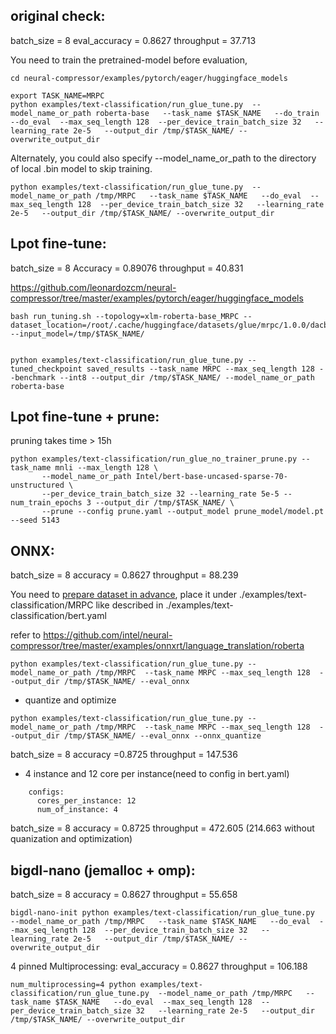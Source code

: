 ## original check:
batch_size = 8
eval_accuracy = 0.8627
throughput = 37.713

You need to train the pretrained-model before evaluation,
```
cd neural-compressor/examples/pytorch/eager/huggingface_models

export TASK_NAME=MRPC
python examples/text-classification/run_glue_tune.py  --model_name_or_path roberta-base   --task_name $TASK_NAME   --do_train  --do_eval  --max_seq_length 128  --per_device_train_batch_size 32   --learning_rate 2e-5   --output_dir /tmp/$TASK_NAME/ --overwrite_output_dir

```
Alternately, you could also specify --model_name_or_path to the directory of local .bin model to skip training.
```
python examples/text-classification/run_glue_tune.py  --model_name_or_path /tmp/MRPC   --task_name $TASK_NAME   --do_eval  --max_seq_length 128  --per_device_train_batch_size 32   --learning_rate 2e-5   --output_dir /tmp/$TASK_NAME/ --overwrite_output_dir
```



## Lpot fine-tune:
batch_size = 8
Accuracy = 0.89076
throughput = 40.831

https://github.com/leonardozcm/neural-compressor/tree/master/examples/pytorch/eager/huggingface_models

```
bash run_tuning.sh --topology=xlm-roberta-base_MRPC --dataset_location=/root/.cache/huggingface/datasets/glue/mrpc/1.0.0/dacbe3125aa31d7f70367a07a8a9e72a5a0bfeb5fc42e75c9db75b96da6053ad --input_model=/tmp/$TASK_NAME/


python examples/text-classification/run_glue_tune.py --tuned_checkpoint saved_results --task_name MRPC --max_seq_length 128 --benchmark --int8 --output_dir /tmp/$TASK_NAME/ --model_name_or_path roberta-base
```


## Lpot fine-tune + prune:

pruning takes time > 15h

```
python examples/text-classification/run_glue_no_trainer_prune.py --task_name mnli --max_length 128 \
       --model_name_or_path Intel/bert-base-uncased-sparse-70-unstructured \
       --per_device_train_batch_size 32 --learning_rate 5e-5 --num_train_epochs 3 --output_dir /tmp/$TASK_NAME/ \
       --prune --config prune.yaml --output_model prune_model/model.pt --seed 5143
```

## ONNX:
batch_size = 8
accuracy = 0.8627
throughput = 88.239

You need to [prepare dataset in advance](https://github.com/intel/neural-compressor/tree/master/examples/onnxrt/language_translation/roberta#prepare-dataset), place it under ./examples/text-classification/MRPC like described in  ./examples/text-classification/bert.yaml

refer to https://github.com/intel/neural-compressor/tree/master/examples/onnxrt/language_translation/roberta
```
python examples/text-classification/run_glue_tune.py --model_name_or_path /tmp/MRPC  --task_name MRPC --max_seq_length 128  --output_dir /tmp/$TASK_NAME/ --eval_onnx
```

+ quantize and optimize
```
python examples/text-classification/run_glue_tune.py --model_name_or_path /tmp/MRPC  --task_name MRPC --max_seq_length 128  --output_dir /tmp/$TASK_NAME/ --eval_onnx --onnx_quantize
```
batch_size = 8
accuracy =0.8725
throughput = 147.536

+ 4 instance and 12 core per instance(need to config in bert.yaml)
```
    configs:
      cores_per_instance: 12
      num_of_instance: 4
```
batch_size = 8
accuracy = 0.8725
throughput = 472.605 (214.663 without quanization and optimization)


## bigdl-nano (jemalloc + omp):
batch_size = 8
accuracy = 0.8627
throughput = 55.658
```
bigdl-nano-init python examples/text-classification/run_glue_tune.py  --model_name_or_path /tmp/MRPC   --task_name $TASK_NAME   --do_eval  --max_seq_length 128  --per_device_train_batch_size 32   --learning_rate 2e-5   --output_dir /tmp/$TASK_NAME/ --overwrite_output_dir
```

4 pinned Multiprocessing:
eval_accuracy = 0.8627
throughput = 106.188
```
num_multiprocessing=4 python examples/text-classification/run_glue_tune.py  --model_name_or_path /tmp/MRPC   --task_name $TASK_NAME   --do_eval  --max_seq_length 128  --per_device_train_batch_size 32   --learning_rate 2e-5   --output_dir /tmp/$TASK_NAME/ --overwrite_output_dir
```
